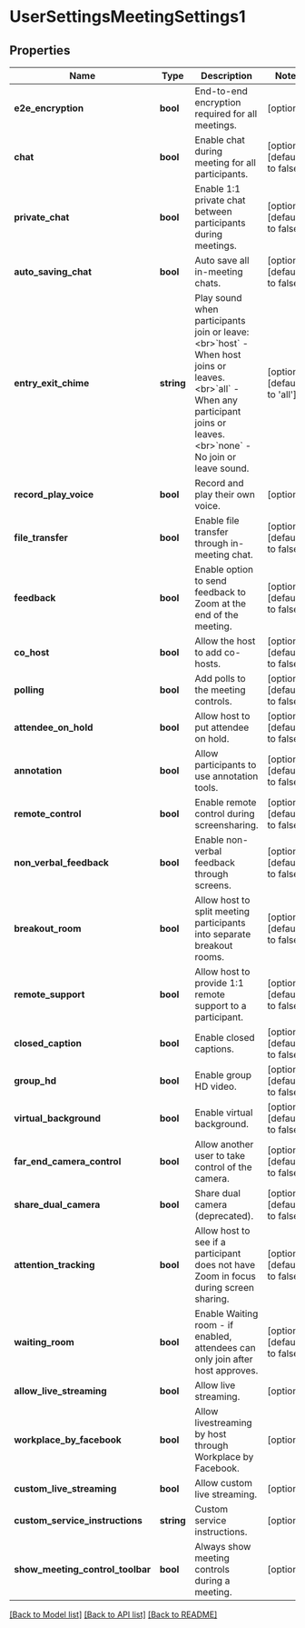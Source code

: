 # UserSettingsMeetingSettings1

## Properties
Name | Type | Description | Notes
------------ | ------------- | ------------- | -------------
**e2e_encryption** | **bool** | End-to-end encryption required for all meetings. | [optional] 
**chat** | **bool** | Enable chat during meeting for all participants. | [optional] [default to false]
**private_chat** | **bool** | Enable 1:1 private chat between participants during meetings. | [optional] [default to false]
**auto_saving_chat** | **bool** | Auto save all in-meeting chats. | [optional] [default to false]
**entry_exit_chime** | **string** | Play sound when participants join or leave:&lt;br&gt;&#x60;host&#x60; - When host joins or leaves.&lt;br&gt;&#x60;all&#x60; - When any participant joins or leaves.&lt;br&gt;&#x60;none&#x60; - No join or leave sound. | [optional] [default to 'all']
**record_play_voice** | **bool** | Record and play their own voice. | [optional] 
**file_transfer** | **bool** | Enable file transfer through in-meeting chat. | [optional] [default to false]
**feedback** | **bool** | Enable option to send feedback to Zoom at the end of the meeting. | [optional] [default to false]
**co_host** | **bool** | Allow the host to add co-hosts. | [optional] [default to false]
**polling** | **bool** | Add polls to the meeting controls. | [optional] [default to false]
**attendee_on_hold** | **bool** | Allow host to put attendee on hold. | [optional] [default to false]
**annotation** | **bool** | Allow participants to use annotation tools. | [optional] [default to false]
**remote_control** | **bool** | Enable remote control during screensharing. | [optional] [default to false]
**non_verbal_feedback** | **bool** | Enable non-verbal feedback through screens. | [optional] [default to false]
**breakout_room** | **bool** | Allow host to split meeting participants into separate breakout rooms. | [optional] [default to false]
**remote_support** | **bool** | Allow host to provide 1:1 remote support to a participant. | [optional] [default to false]
**closed_caption** | **bool** | Enable closed captions. | [optional] [default to false]
**group_hd** | **bool** | Enable group HD video. | [optional] [default to false]
**virtual_background** | **bool** | Enable virtual background. | [optional] [default to false]
**far_end_camera_control** | **bool** | Allow another user to take control of the camera. | [optional] [default to false]
**share_dual_camera** | **bool** | Share dual camera (deprecated). | [optional] [default to false]
**attention_tracking** | **bool** | Allow host to see if a participant does not have Zoom in focus during screen sharing. | [optional] [default to false]
**waiting_room** | **bool** | Enable Waiting room - if enabled, attendees can only join after host approves. | [optional] [default to false]
**allow_live_streaming** | **bool** | Allow live streaming. | [optional] 
**workplace_by_facebook** | **bool** | Allow livestreaming by host through Workplace by Facebook. | [optional] 
**custom_live_streaming** | **bool** | Allow custom live streaming. | [optional] 
**custom_service_instructions** | **string** | Custom service instructions. | [optional] 
**show_meeting_control_toolbar** | **bool** | Always show meeting controls during a meeting. | [optional] 

[[Back to Model list]](../README.md#documentation-for-models) [[Back to API list]](../README.md#documentation-for-api-endpoints) [[Back to README]](../README.md)


